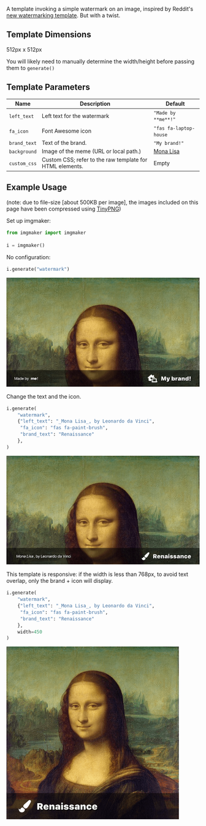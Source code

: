 A template invoking a simple watermark on an image, inspired by Reddit's [new watermarking template](https://www.reddit.com/r/assholedesign/comments/e1d50c/reddit_watermarking_any_image_you_save_off_the_app/). But with a twist.

## Template Dimensions

512px x 512px

You will likely need to manually determine the width/height before passing them to `generate()`

## Template Parameters

| Name         | Description                                              | Default                                              |
| ------------ | -------------------------------------------------------- | ---------------------------------------------------- |
| `left_text`  | Left text for the watermark                              | `"Made by **me**!"`                                  |
| `fa_icon`    | Font Awesome icon                                        | `"fas fa-laptop-house`                               |
| `brand_text` | Text of the brand.                                       | `"My brand!"`                                        |
| `background` | Image of the meme (URL or local path.)                   | [Mona Lisa](https://en.wikipedia.org/wiki/Mona_Lisa) |
| `custom_css` | Custom CSS; refer to the raw template for HTML elements. | Empty                                                |

## Example Usage

(note: due to file-size [about 500KB per image], the images included on this page have been compressed using [TinyPNG](https://tinypng.com))

Set up imgmaker:

```python
from imgmaker import imgmaker

i = imgmaker()
```

No configuration:

```python
i.generate("watermark")
```

![](img/watermark1.png)

Change the text and the icon.

```python
i.generate(
    "watermark",
    {"left_text": "_Mona Lisa_, by Leonardo da Vinci",
     "fa_icon": "fas fa-paint-brush",
     "brand_text": "Renaissance"
    },
)
```

![](img/watermark2.png)

This template is responsive: if the width is less than 768px, to avoid text overlap, only the brand + icon will display.

```python
i.generate(
    "watermark",
    {"left_text": "_Mona Lisa_, by Leonardo da Vinci",
     "fa_icon": "fas fa-paint-brush",
     "brand_text": "Renaissance"
    },
    width=450
)
```

![](img/watermark3.png)
